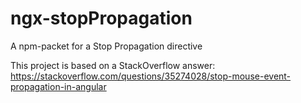 # ngx-stopPropagation

A npm-packet for a Stop Propagation directive

This project is based on a StackOverflow answer: https://stackoverflow.com/questions/35274028/stop-mouse-event-propagation-in-angular

